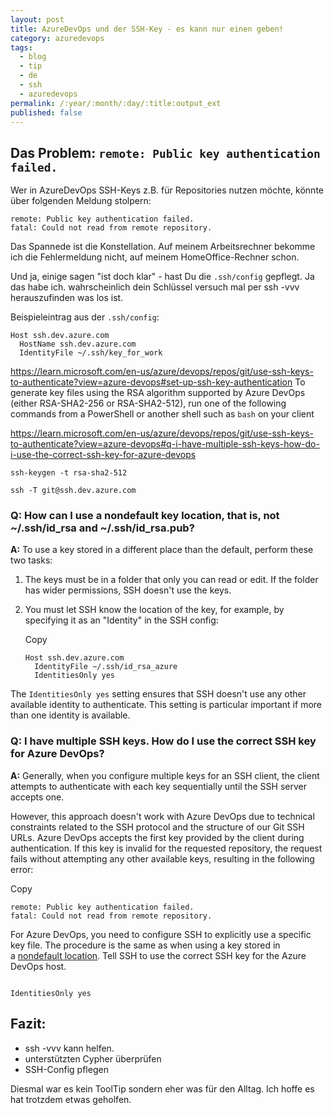 ```yaml
---
layout: post
title: AzureDevOps und der SSH-Key - es kann nur einen geben!
category: azuredevops
tags:
  - blog
  - tip
  - de
  - ssh
  - azuredevops
permalink: /:year/:month/:day/:title:output_ext
published: false
---
```


## Das Problem: `remote: Public key authentication failed.`

Wer in AzureDevOps SSH-Keys z.B. für Repositories nutzen möchte, könnte über folgenden Meldung stolpern:
```
remote: Public key authentication failed.
fatal: Could not read from remote repository.
```

Das Spannede ist die Konstellation. Auf meinem Arbeitsrechner bekomme ich die Fehlermeldung nicht, auf meinem HomeOffice-Rechner schon.

Und ja, einige sagen  "ist doch klar" - hast Du die `.ssh/config` gepflegt. Ja das habe ich. wahrscheinlich dein Schlüssel versuch mal per ssh -vvv herauszufinden was los ist.

Beispieleintrag aus der `.ssh/config`:
```
Host ssh.dev.azure.com
  HostName ssh.dev.azure.com
  IdentityFile ~/.ssh/key_for_work
```

https://learn.microsoft.com/en-us/azure/devops/repos/git/use-ssh-keys-to-authenticate?view=azure-devops#set-up-ssh-key-authentication
To generate key files using the RSA algorithm supported by Azure DevOps (either RSA-SHA2-256 or RSA-SHA2-512), run one of the following commands from a PowerShell or another shell such as `bash` on your client

https://learn.microsoft.com/en-us/azure/devops/repos/git/use-ssh-keys-to-authenticate?view=azure-devops#q-i-have-multiple-ssh-keys-how-do-i-use-the-correct-ssh-key-for-azure-devops

`ssh-keygen -t rsa-sha2-512`

```
ssh -T git@ssh.dev.azure.com
```

### Q: How can I use a nondefault key location, that is, not ~/.ssh/id_rsa and ~/.ssh/id_rsa.pub?

**A:** To use a key stored in a different place than the default, perform these two tasks:

1. The keys must be in a folder that only you can read or edit. If the folder has wider permissions, SSH doesn't use the keys.
    
2. You must let SSH know the location of the key, for example, by specifying it as an "Identity" in the SSH config:
    
    Copy
    
    ```
    Host ssh.dev.azure.com
      IdentityFile ~/.ssh/id_rsa_azure
      IdentitiesOnly yes
    ```
    

The `IdentitiesOnly yes` setting ensures that SSH doesn't use any other available identity to authenticate. This setting is particular important if more than one identity is available.

[](https://learn.microsoft.com/en-us/azure/devops/repos/git/use-ssh-keys-to-authenticate?view=azure-devops#q-i-have-multiple-ssh-keys-how-do-i-use-the-correct-ssh-key-for-azure-devops)

### Q: I have multiple SSH keys. How do I use the correct SSH key for Azure DevOps?

**A:** Generally, when you configure multiple keys for an SSH client, the client attempts to authenticate with each key sequentially until the SSH server accepts one.

However, this approach doesn't work with Azure DevOps due to technical constraints related to the SSH protocol and the structure of our Git SSH URLs. Azure DevOps accepts the first key provided by the client during authentication. If this key is invalid for the requested repository, the request fails without attempting any other available keys, resulting in the following error:

Copy

```
remote: Public key authentication failed.
fatal: Could not read from remote repository.
```

For Azure DevOps, you need to configure SSH to explicitly use a specific key file. The procedure is the same as when using a key stored in a [nondefault location](https://learn.microsoft.com/en-us/azure/devops/repos/git/use-ssh-keys-to-authenticate?view=azure-devops#non-default-keys). Tell SSH to use the correct SSH key for the Azure DevOps host.

[](https://learn.microsoft.com/en-us/azure/devops/repos/git/use-ssh-keys-to-authenticate?view=azure-devops#q-how-do-i-use-different-ssh-keys-for-different-organizations-on-azure-devops)
```

IdentitiesOnly yes

```
## Fazit:
- ssh -vvv kann helfen.
- unterstützten Cypher überprüfen
- SSH-Config pflegen

Diesmal war es kein ToolTip sondern eher was für den Alltag. Ich hoffe es hat trotzdem etwas geholfen.